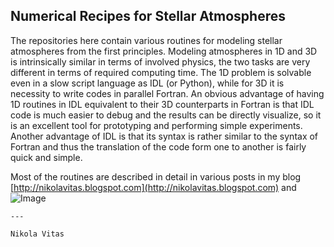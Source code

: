 
## Numerical Recipes for Stellar Atmospheres

The repositories here contain various routines for modeling stellar atmospheres from the first principles. Modeling atmospheres in 1D and 3D is intrinsically similar in terms of involved physics, the two tasks are very different in terms of required computing time. The 1D problem is solvable even in a slow script language as IDL (or Python), while for 3D it is necessity to write codes in parallel Fortran. An obvious advantage of having 1D routines in IDL equivalent to their 3D counterparts in Fortran is that IDL code is much easier to debug and the results can be directly visualize, so it is an excellent tool for prototyping and performing simple experiments. Another advantage of IDL is that its syntax is rather similar to the syntax of Fortran and thus the translation of the code form one to another is fairly quick and simple.

Most of the routines are described in detail in various posts in my blog
[http://nikolavitas.blogspot.com](http://nikolavitas.blogspot.com) and ![Image](src)
```
---

Nikola Vitas
